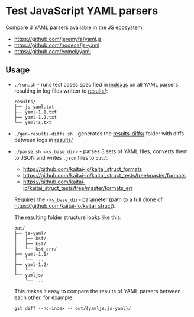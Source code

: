 # Test JavaScript YAML parsers

Compare 3 YAML parsers available in the JS ecosystem:

* https://github.com/jeremyfa/yaml.js
* https://github.com/nodeca/js-yaml
* https://github.com/eemeli/yaml

## Usage

* `./run.sh` - runs test cases specified in [index.js](./index.js) on all YAML parsers, resulting in log files written to [results/](./results/):

  ```
  results/
  ├── js-yaml.txt
  ├── yaml-1.1.txt
  ├── yaml-1.2.txt
  └── yamljs.txt
  ```

* `./gen-results-diffs.sh` - generates the [results-diffs/](./results-diffs/) folder with diffs between logs in [results/](./results/)

* `./parse.sh <ks_base_dir>` - parses 3 sets of YAML files, converts them to JSON and writes `.json` files to `out/`:

  * https://github.com/kaitai-io/kaitai_struct_formats
  * https://github.com/kaitai-io/kaitai_struct_tests/tree/master/formats
  * https://github.com/kaitai-io/kaitai_struct_tests/tree/master/formats_err

  Requires the `<ks_base_dir>` parameter (path to a full clone of https://github.com/kaitai-io/kaitai_struct).

  The resulting folder structure looks like this:

  ```
  out/
  ├── js-yaml/
  │   ├── ksf/
  │   ├── kst/
  │   └── kst_err/
  ├── yaml-1.1/
  │   └── ...
  ├── yaml-1.2/
  │   └── ...
  └── yamljs/
      └── ...
  ```

  This makes it easy to compare the results of YAML parsers between each other, for example:

  ```
  git diff --no-index -- out/{yamljs,js-yaml}/
  ```
